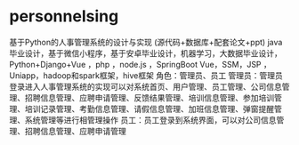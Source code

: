 # personnelsing
基于Python的人事管理系统的设计与实现 (源代码+数据库+配套论文+ppt) java毕业设计，基于微信小程序，基于安卓毕业设计，机器学习，大数据毕业设计，Python+Django+Vue ，php ，node.js ，SpringBoot Vue，SSM，JSP ，Uniapp，hadoop和spark框架，hive框架  角色：管理员、员工  管理员：管理员登录进入人事管理系统的实现可以对系统首页、用户管理、员工管理、公司信息管理、招聘信息管理、应聘申请管理、反馈结果管理、培训信息管理、参加培训管理、培训记录管理、考勤信息管理、请假信息管理、加班信息管理、弹窗提醒管理、系统管理等进行相管理操作  员工：员工登录到系统界面，可以对公司信息管理、招聘信息管理、应聘申请管理
